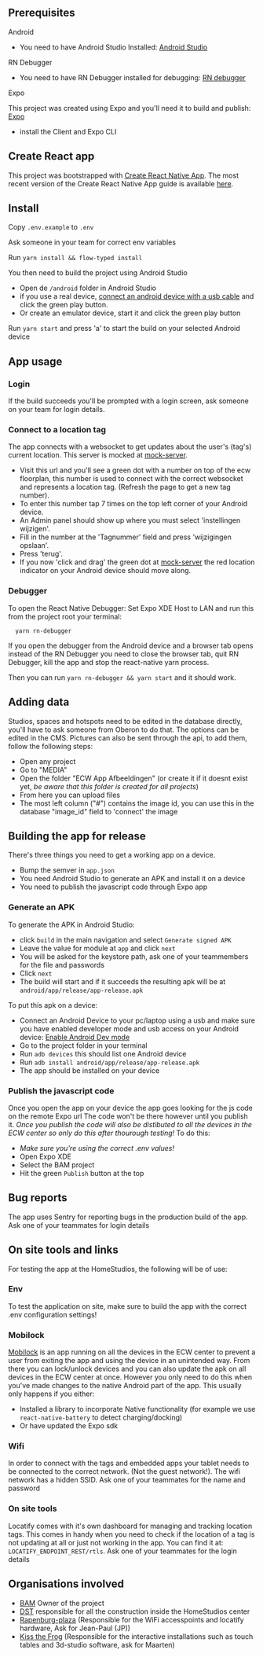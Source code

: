 ## Prerequisites
Android
- You need to have Android Studio Installed: [Android Studio](https://developer.android.com/studio/)

RN Debugger
- You need to have RN Debugger installed for debugging: [RN debugger](https://github.com/jhen0409/react-native-debugger)

Expo

This project was created using Expo and you'll need it to build and publish: [Expo](https://expo.io/tools)
- install the Client and Expo CLI


## Create React app
This project was bootstrapped with [Create React Native App](https://github.com/react-community/create-react-native-app).
The most recent version of the Create React Native App guide is available [here](https://github.com/react-community/create-react-native-app/blob/master/react-native-scripts/template/README.md).


## Install

Copy `.env.example` to `.env`

Ask someone in your team for correct env variables

Run `yarn install && flow-typed install`

You then need to build the project using Android Studio

- Open de `/android` folder in Android Studio
- if you use a real device, [connect an android device with a usb cable](https://developer.android.com/studio/debug/dev-options) and click the green play button.
- Or create an emulator device, start it and click the green play button

Run `yarn start` and press 'a' to start the build on your selected Android device


## App usage

### Login
If the build succeeds you'll be prompted with a login screen, ask someone on your team for
login details.

### Connect to a location tag
The app connects with a websocket to get updates about the user's (tag's) current location. This
server is mocked at [mock-server](https://bam-dimt-websocket-server.now.sh/).
- Visit this url and you'll see a green dot with a number on top of the ecw floorplan, this number is used to connect with the correct websocket and represents a location tag. (Refresh the page to get a new tag number).
- To enter this number tap 7 times on the top left corner of your Android device.
- An Admin panel should show up where you must select 'instellingen wijzigen'.
- Fill in the number at the 'Tagnummer' field and press 'wijzigingen opslaan'.
- Press 'terug'.
- If you now 'click and drag' the green dot at [mock-server](https://bam-dimt-websocket-server.now.sh/)
the red location indicator on your Android device should move along.

### Debugger
To open the React Native Debugger:
Set Expo XDE Host to LAN and run this from the project root your terminal:
```
  yarn rn-debugger
```

If you open the debugger from the Android device and a browser tab opens instead of the RN Debugger
you need to close the browser tab, quit RN Debugger, kill the app and stop the react-native yarn process.

Then you can run `yarn rn-debugger && yarn start` and it should work.


## Adding data
Studios, spaces and hotspots need to be edited in the database directly,
you'll have to ask someone from Oberon to do that. The options can be edited in the CMS.
Pictures can also be sent through the api, to add them, follow the following steps:

- Open any project
- Go to "MEDIA"
- Open the folder "ECW App Afbeeldingen" (or create it if it doesnt exist yet, *be aware that this folder is created for all projects*)
- From here you can upload files
- The most left column  ("#") contains the image id, you can use this in the database "image_id" field to 'connect' the image


## Building the app for release
There's three things you need to get a working app on a device.
- Bump the semver in `app.json`
- You need Android Studio to generate an APK and install it on a device
- You need to publish the javascript code through Expo app

### Generate an APK
To generate the APK in Android Studio:
- click `build` in the main navigation and select `Generate signed APK`
- Leave the value for module at `app` and click `next`
- You will be asked for the keystore path, ask one of your teammembers for the file and passwords
- Click `next`
- The build will start and if it succeeds the resulting apk will be at `android/app/release/app-release.apk`

To put this apk on a device:
- Connect an Android Device to your pc/laptop using a usb and make sure you have enabled developer mode and usb access on your Android device: [Enable Android Dev mode](https://developer.android.com/studio/debug/dev-options)
- Go to the project folder in your terminal
- Run `adb devices` this should list one Android device
- Run `adb install android/app/release/app-release.apk`
- The app should be installed on your device

### Publish the javascript code
Once you open the app on your device the app goes looking for the js code on the remote Expo url
The code won't be there however until you publish it. *Once you publish the code will also be distibuted to all the devices in the ECW center so only do this after thourough testing!*
To do this:
- *Make sure you're using the correct .env values!*
- Open Expo XDE
- Select the BAM project
- Hit the green `Publish` button at the top


## Bug reports
The app uses Sentry for reporting bugs in the production build of the app. Ask one of your teammates for login details


## On site tools and links
For testing the app at the HomeStudios, the following will be of use:

### Env
To test the application on site, make sure to build the app with the correct .env configuration settings!

### Mobilock
[Mobilock](https://mobilock.in/) is an app running on all the devices in the ECW center to prevent a user from exiting the app
and using the device in an unintended way. From there you can lock/unlock devices and you can also update the apk on all devices in the ECW center at once. However you only need to do this when you've made changes to the native Android part of the app.
This usually only happens if you either:
- Installed a library to incorporate Native functionality (for example we use `react-native-battery` to detect charging/docking)
- Or have updated the Expo sdk

### Wifi
In order to connect with the tags and embedded apps your tablet needs to be connected
to the correct network. (Not the guest network!).
The wifi network has a hidden SSID. Ask one of your teammates for the name and password

### On site tools
Locatify comes with it's own dashboard for managing and tracking location tags.
This comes in handy when you need to check if the location of a tag is not updating at all
or just not working in the app.
You can find it at: `LOCATIFY_ENDPOINT_REST/rtls`. Ask one of your teammates for the login details


## Organisations involved
- [BAM](https://www.bam.com/) Owner of the project
- [DST](https://www.dst.nl/en/) responsible for all the construction inside the HomeStudios center
- [Rapenburg-plaza](https://rapenburgplaza.nl/contact/) (Responsible for the WiFi accesspoints and locatify hardware, Ask for Jean-Paul (JP))
- [Kiss the Frog](https://www.kissthefrog.nl/) (Responsible for the interactive installations such as touch tables and 3d-studio software, ask for Maarten)